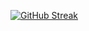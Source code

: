 

<!--
**adra3n/adra3n** is a ✨ _special_ ✨ repository because its `README.md` (this file) appears on your GitHub profile.

Here are some ideas to get you started:
### Hi there 👋
- 🔭 I’m currently working on ...
- 🌱 I’m currently learning ...
- 👯 I’m looking to collaborate on ...
- 🤔 I’m looking for help with ...
- 💬 Ask me about ...
- 📫 How to reach me: ...
- 😄 Pronouns: ...
- ⚡ Fun fact: ...
![GitHub Stats](https://github-readme-stats.vercel.app/api?username=adra3n&show_icons=true&theme=radical)
![Github Activity Graph](https://activity-graph.herokuapp.com/graph?username=adra3n&theme=xcode)
![GitHub Langs](https://github-readme-stats.vercel.app/api/top-langs/?username=adra3n&layout=compact&theme=blue-green)
![Codemaker2015 wakatime stats](https://github-readme-stats.vercel.app/api/wakatime?username=adra3n&layout=compact&theme=blue-green)
![Github Trophy](https://github-profile-trophy.vercel.app/?username=adra3n&theme=discord)

https://codemaker2016.medium.com/tips-and-tricks-to-create-an-awesome-github-profile-readme-ce3825a355c7
-->


[![GitHub Streak](https://github-readme-streak-stats.herokuapp.com?user=adra3n&theme=blueberry&date_format=M%20j%5B%2C%20Y%5D)](https://git.io/streak-stats)

